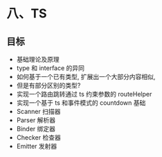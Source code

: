 # 八、TS

## 目标

- 基础理论及原理
- type 和 interface 的异同
- 如何基于一个已有类型, 扩展出一个大部分内容相似,
- 但是有部分区别的类型?
- 实现一个路由跳转通过 ts 约束参数的 routeHelper
- 实现一个基于 ts 和事件模式的 countdown 基础
- Scanner 扫描器
- Parser 解析器
- Binder 绑定器
- Checker 检查器
- Emitter 发射器
